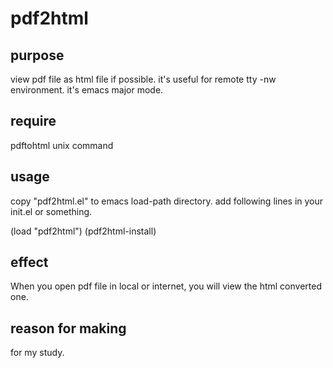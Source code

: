 # pdf2html

## purpose
 view pdf file as html file if possible.
 it's useful for remote tty -nw environment.
 it's emacs major mode.

## require
 pdftohtml unix command
 
## usage
 copy "pdf2html.el" to emacs load-path directory.
 add following lines in your init.el or something.

  (load "pdf2html")
  (pdf2html-install)

## effect
 When you open pdf file in local or internet,
 you will view the html converted one.

## reason for making
 for my study.
